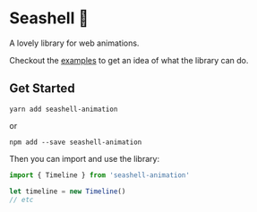 # Seashell 🐚

A lovely library for web animations.

Checkout the [examples](https://nickgravelyn.github.io/seashell) to get an idea of what the library can do.

## Get Started

```
yarn add seashell-animation
```

or

```
npm add --save seashell-animation
```

Then you can import and use the library:

```js
import { Timeline } from 'seashell-animation'

let timeline = new Timeline()
// etc
```
